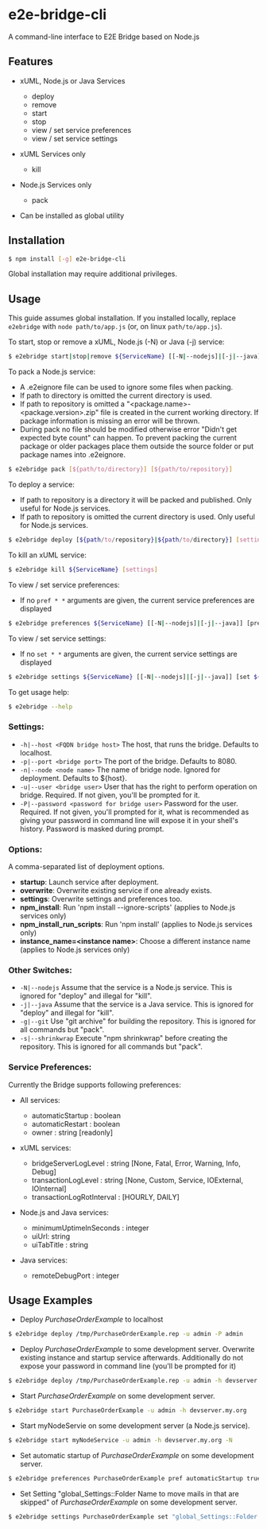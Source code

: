 # e2e-bridge-cli

A command-line interface to E2E Bridge based on Node.js

## Features

* xUML, Node.js or Java Services
    * deploy
    * remove
    * start
    * stop
    * view / set service preferences
    * view / set service settings

* xUML Services only
    * kill

* Node.js Services only
    * pack

* Can be installed as global utility

## Installation
``` bash
$ npm install [-g] e2e-bridge-cli
```
Global installation may require additional privileges.

## Usage
This guide assumes global installation. If you installed locally, replace `e2ebridge` with `node path/to/app.js` (or, on linux `path/to/app.js`).

To start, stop or remove a xUML, Node.js (-N) or Java (-j) service:
``` bash
$ e2ebridge start|stop|remove ${ServiceName} [[-N|--nodejs]|[-j|--java]] [settings]
```

To pack a Node.js service:
- A .e2eignore file can be used to ignore some files when packing.
- If path to directory is omitted the current directory is used.
- If path to repository is omitted a "<package.name>-<package.version>.zip" file is created in the current working directory. If package information is missing an error will be thrown.
- During pack no file should be modified otherwise error "Didn't get expected byte count" can happen.
  To prevent packing the current package or older packages place them outside the source
  folder or put package names into .e2eignore.
``` bash
$ e2ebridge pack [${path/to/directory}] [${path/to/repository}]
```

To deploy a service:
- If path to repository is a directory it will be packed and published. Only useful for Node.js services.
- If path to repository is omitted the current directory is used. Only useful for Node.js services.
``` bash
$ e2ebridge deploy [${path/to/repository}|${path/to/directory}] [settings] [-o options]
```

To kill an xUML service:
``` bash
$ e2ebridge kill ${ServiceName} [settings]
```

To view / set service preferences:
- If no `pref * *` arguments are given, the current service preferences are displayed
``` bash
$ e2ebridge preferences ${ServiceName} [[-N|--nodejs]|[-j|--java]] [pref ${PreferenceName} ${PreferenceValue}]... [settings]
```

To view / set service settings:
- If no `set * *` arguments are given, the current service settings are displayed
``` bash
$ e2ebridge settings ${ServiceName} [[-N|--nodejs]|[-j|--java]] [set ${SettingName} ${SettingValue}]... [settings]
```

To get usage help:  
``` bash
$ e2ebridge --help
```

### Settings:
* `-h|--host <FQDN bridge host>` The host, that runs the bridge. Defaults to localhost.
* `-p|--port <bridge port>` The port of the bridge. Defaults to 8080.
* `-n|--node <node name>` The name of bridge node. Ignored for deployment. Defaults to ${host}.
* `-u|--user <bridge user>` User that has the right to perform operation on bridge.
Required. If not given, you'll be prompted for it.
* `-P|--password <password for bridge user>` Password for the user.
Required. If not given, you'll prompted for it, what is recommended as giving your password
in command line will expose it in your shell's history. Password is masked during prompt.

### Options:
A comma-separated list of deployment options.

* **startup**: Launch service after deployment.
* **overwrite**: Overwrite existing service if one already exists.
* **settings**: Overwrite settings and preferences too.
* **npm_install**: Run 'npm install --ignore-scripts' (applies to Node.js services only)
* **npm_install_run_scripts**: Run 'npm install' (applies to Node.js services only)
* **instance_name=\<instance name\>**: Choose a different instance name  (applies to Node.js services only)

### Other Switches:
* `-N|--nodejs` Assume that the service is a Node.js service. This is ignored for "deploy" and illegal for "kill".
* `-j|--java` Assume that the service is a Java service. This is ignored for "deploy" and illegal for "kill".
* `-g|--git` Use "git archive" for building the repository. This is ignored for all commands but "pack".
* `-s|--shrinkwrap` Execute "npm shrinkwrap" before creating the repository. This is ignored for all commands but "pack".

### Service Preferences:
Currently the Bridge supports following preferences:
- All services:
  * automaticStartup : boolean
  * automaticRestart : boolean
  * owner : string \[readonly\]

- xUML services:
  * bridgeServerLogLevel : string \[None, Fatal, Error, Warning, Info, Debug\]
  * transactionLogLevel  : string \[None, Custom, Service, IOExternal, IOInternal\]
  * transactionLogRotInterval : \[HOURLY, DAILY\]

- Node.js and Java services:
  * minimumUptimeInSeconds : integer
  * uiUrl: string
  * uiTabTitle : string

- Java services:
  * remoteDebugPort : integer


## Usage Examples
* Deploy *PurchaseOrderExample* to localhost  
``` bash
$ e2ebridge deploy /tmp/PurchaseOrderExample.rep -u admin -P admin
```

* Deploy *PurchaseOrderExample* to some development server. Overwrite existing instance and startup service afterwards. Additionally do not expose your password in command line (you'll be prompted for it)  
``` bash
$ e2ebridge deploy /tmp/PurchaseOrderExample.rep -u admin -h devserver.my.org -o startup,overwrite
```

* Start *PurchaseOrderExample* on some development server.   
``` bash
$ e2ebridge start PurchaseOrderExample -u admin -h devserver.my.org
```

* Start myNodeServie on some development server (a Node.js service).   
``` bash
$ e2ebridge start myNodeService -u admin -h devserver.my.org -N
```

* Set automatic startup of *PurchaseOrderExample* on some development server.
``` bash
$ e2ebridge preferences PurchaseOrderExample pref automaticStartup true -u admin -h devserver.my.org
```

* Set Setting "global_Settings::Folder Name to move mails in that are skipped" of *PurchaseOrderExample* on some development server.
``` bash
$ e2ebridge settings PurchaseOrderExample set "global_Settings::Folder Name to move mails in that are skipped" "SKIPPED" -u admin -h devserver.my.org
```
